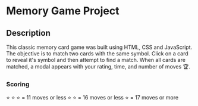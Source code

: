 # Memory Game Project

## Description

This classic memory card game was built using HTML, CSS and JavaScript. The objective is to match two cards with the same symbol. Click on a card to reveal it's symbol and then attempt to find a match. When all cards are matched, a modal appears with your rating, time, and number of moves 🏆.

### Scoring

⭐️ ⭐️ ⭐️ = 11 moves or less
⭐️ ⭐️ = 16 moves or less
⭐️ = 17 moves or more
